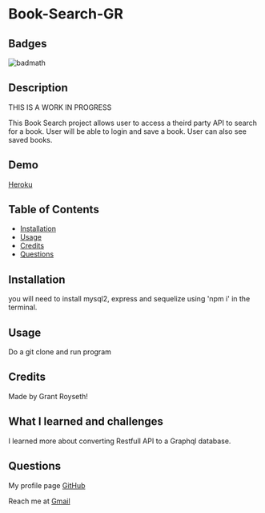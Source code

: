 # Book-Search-GR
    
## Badges  
  ![badmath](https://img.shields.io/github/languages/top/nielsenjared/badmath)
  
## Description  
THIS IS A WORK IN PROGRESS

This Book Search project allows user to access a theird party API to search for a book. User will be able to login and save a book. User can also see saved books.

## Demo
[Heroku](https://hidden-thicket-37678.herokuapp.com/)

## Table of Contents 

- [Installation](#installation)
- [Usage](#usage)
- [Credits](#credits)
- [Questions](#questions)

## Installation
you will need to install mysql2, express and sequelize using 'npm i' in the terminal.

## Usage
Do a git clone and run program 
## Credits
Made by Grant Royseth!

## What I learned and challenges

I learned more about converting Restfull API to a Graphql database.

## Questions
My profile page [GitHub](https://github.com/groyseth)

Reach me at [Gmail](Groyseth@gmail.com)
